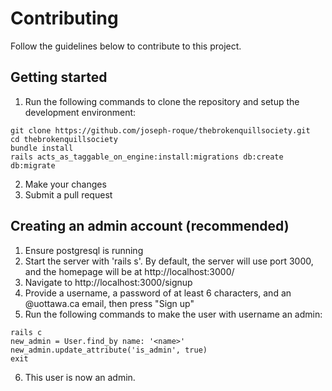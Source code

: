 # Contributing

Follow the guidelines below to contribute to this project.

## Getting started

1. Run the following commands to clone the repository and setup the development environment:

```
git clone https://github.com/joseph-roque/thebrokenquillsociety.git
cd thebrokenquillsociety
bundle install
rails acts_as_taggable_on_engine:install:migrations db:create db:migrate
```

2. Make your changes
3. Submit a pull request

## Creating an admin account (recommended)

1. Ensure postgresql is running
2. Start the server with 'rails s'. By default, the server will use port 3000, and the homepage will be at http://localhost:3000/
3. Navigate to http://localhost:3000/signup
4. Provide a username, a password of at least 6 characters, and an @uottawa.ca email, then press "Sign up"
5. Run the following commands to make the user with username <name> an admin:
```
rails c
new_admin = User.find_by name: '<name>'
new_admin.update_attribute('is_admin', true)
exit
```
6. This user is now an admin.
